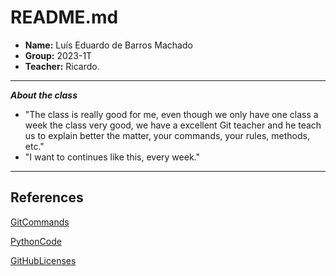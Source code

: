 # README.md



* **Name:** Luís Eduardo de Barros Machado
* **Group:** 2023-1T
* **Teacher:** Ricardo.

---

***About the class***
- "The class is really good for me, even though we only have one class a week the class very good, we have a excellent Git teacher and he teach us to explain better the matter, your commands, your rules, methods, etc."
- "I want to continues like this, every week."

---

## References

[GitCommands](GitCommands.md)

[PythonCode](PythonCode.md)

[GitHubLicenses](Licenses.md)
